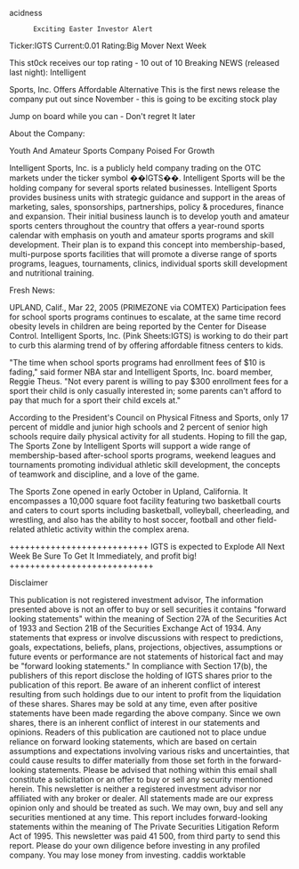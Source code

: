 acidness

          Exciting Easter Investor Alert

Ticker:IGTS
Current:0.01
Rating:Big Mover Next Week

This st0ck receives our top rating - 10 out of 10
Breaking NEWS (released last night): Intelligent

Sports, Inc. Offers Affordable Alternative
This is the first news release the company put
out since November - this is going to be exciting
stock play

Jump on board while you can - Don't regret It later

About the Company:

Youth And Amateur Sports Company Poised For Growth 

Intelligent Sports, Inc. is a publicly held company
trading on the OTC markets under the ticker symbol
��IGTS��. Intelligent Sports will be the holding company
for several sports related businesses. Intelligent
Sports provides business units with strategic guidance
and support in the areas of marketing, sales,
sponsorships, partnerships, policy & procedures,
finance and expansion. Their initial business launch
is to develop youth and amateur sports centers
throughout the country that offers a year-round
sports calendar with emphasis on youth and amateur
sports programs and skill development. Their plan
is to expand this concept into membership-based,
multi-purpose sports facilities that will promote
a diverse range of sports programs, leagues,
tournaments, clinics, individual sports skill
development and nutritional training.

Fresh News:

UPLAND, Calif., Mar 22, 2005 (PRIMEZONE via COMTEX)
Participation fees for school sports programs
continues to escalate, at the same time record
obesity levels in children are being reported by
the Center for Disease Control. Intelligent Sports,
Inc. (Pink Sheets:IGTS) is working to do their part
to curb this alarming trend of by offering affordable
fitness centers to kids. 

"The time when school sports programs had enrollment
fees of $10 is fading," said former NBA star and
Intelligent Sports, Inc. board member, Reggie Theus.
"Not every parent is willing to pay $300 enrollment
fees for a sport their child is only casually
interested in; some parents can't afford to pay that
much for a sport their child excels at."

According to the President's Council on Physical
Fitness and Sports, only 17 percent of middle and
junior high schools and 2 percent of senior high
schools require daily physical activity for all
students. Hoping to fill the gap, The Sports Zone
by Intelligent Sports will support a wide range of
membership-based after-school sports programs,
weekend leagues and tournaments promoting individual
athletic skill development, the concepts of teamwork
and discipline, and a love of the game.

The Sports Zone opened in early October in Upland,
California. It encompasses a 10,000 square foot
facility featuring two basketball courts and caters
to court sports including basketball, volleyball,
cheerleading, and wrestling, and also has the ability
to host soccer, football and other field-related
athletic activity within the complex arena.

+++++++++++++++++++++++++++
IGTS is expected to Explode All Next Week Be Sure
To Get It Immediately, and profit big!
++++++++++++++++++++++++++++

Disclaimer

This publication is not registered investment advisor,
The information presented above is not an offer to
buy or sell securities it contains "forward looking
statements" within the meaning of Section 27A of the
Securities Act of 1933 and Section 21B of the
Securities Exchange Act of 1934. Any statements that
express or involve discussions with respect to
predictions, goals, expectations, beliefs, plans,
projections, objectives, assumptions or future events
or performance are not statements of historical fact
and may be "forward looking statements." In compliance
with Section 17(b), the publishers of this report
disclose the holding of IGTS shares prior to the
publication of this report. Be aware of an inherent
conflict of interest resulting from such holdings
due to our intent to profit from the liquidation
of these shares. Shares may be sold at any time,
even after positive statements have been made
regarding the above company. Since we own shares,
there is an inherent conflict of interest in our
statements and opinions. Readers of this publication
are cautioned not to place undue reliance on forward
looking statements, which are based on certain
assumptions and expectations involving various risks
and uncertainties, that could cause results to differ
materially from those set forth in the forward- looking
statements. Please be advised that nothing within this
email shall constitute a solicitation or an offer to
buy or sell any security mentioned herein. This newsletter
is neither a registered investment advisor nor affiliated
with any broker or dealer. All statements made are our
express opinion only and should be treated as such. We
may own, buy and sell any securities mentioned at any
time. This report includes forward-looking statements
within the meaning of The Private Securities Litigation
Reform Act of 1995. This newsletter was paid
41 500, from third party to send this report. Please do
your own diligence before investing in any profiled company.
You may lose money from investing. caddis worktable
